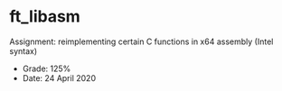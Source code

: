 # ft_libasm

Assignment: reimplementing certain C functions in x64 assembly (Intel syntax)

- Grade: 125%
- Date: 24 April 2020
